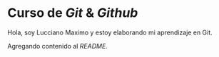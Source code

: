 # Curso de _Git_ & _Github_

Hola, soy Lucciano Maximo y estoy elaborando mi aprendizaje en Git.

Agregando contenido al _README._
